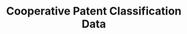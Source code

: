 ---
bigquery: https://console.cloud.google.com/bigquery?p=patents-public-data&d=cpc&page=dataset
citation: '“Cooperative Patent Classification” by the EPO and USPTO, for public use. '
contributors: EPO, USPTO
cost: None
description: Cooperative Patent Classification Data contains the scheme and definitions
  of the Cooperative Patent Classification system for classifying patent documents.
  The CPC is the result of a partnership between the EPO and the USPTO in their joint
  effort to develop a common, internationally compatible classification system for
  technical documents, in particular patent publications, which will be used by both
  offices in the patent granting process
documentation: https://www.cooperativepatentclassification.org/cpcSchemeAndDefinitions
last_edit: Mon, 04 Apr 2022 19:07:06 GMT
location: https://www.cooperativepatentclassification.org/index
maintained_by: USPTO, EPO
schema_fields: '[''limitingReferences'', ''sizeCache'', ''symbol'', ''not_allocatable'',
  ''limiting_references'', ''notAllocatable'', ''date_revised'', ''residual_references'',
  ''status'', ''parents'', ''application_references'', ''ipc_concordant'', ''breakdown_code'',
  ''children'', ''additional_only'', ''informative_references'', ''dateRevised'',
  ''applicationReferences'', ''titleFull'', ''definition'', ''titlePart'', ''title_part'',
  ''child_groups'', ''level'', ''informativeReferences'', ''childGroups'', ''residualReferences'',
  ''glossary'', ''synonyms'', ''ipcConcordant'', ''title_full'', ''breakdownCode'']'
shortname: cooperative_patent_classification
tags:
- patents
- science
title: Cooperative Patent Classification Data
uuid: 984374a7-16e9-4b35-9445-458daceb01bf
---